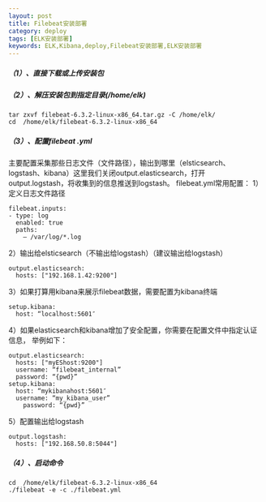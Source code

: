 ```yaml
---
layout: post
title: Filebeat安装部署
category: deploy
tags: [ELK安装部署]
keywords: ELK,Kibana,deploy,Filebeat安装部署,ELK安装部署
---
```

##### （1）、直接下载或上传安装包
##### （2）、解压安装包到指定目录(/home/elk)
```
tar zxvf filebeat-6.3.2-linux-x86_64.tar.gz -C /home/elk/
cd  /home/elk/filebeat-6.3.2-linux-x86_64
```
##### （3）、配置filebeat .yml
主要配置采集那些日志文件（文件路径），输出到哪里（elsticsearch、logstash、kibana）这里我们关闭output.elasticsearch，打开output.logstash，将收集到的信息推送到logstash。
filebeat.yml常用配置：
1）定义日志文件路径
```
filebeat.inputs:
- type: log
  enabled: true
  paths:
    – /var/log/*.log
```
2）输出给elsticsearch（不输出给logstash）（建议输出给logstash）
```
output.elasticsearch:
  hosts: ["192.168.1.42:9200"]
```
3）如果打算用kibana来展示filebeat数据，需要配置为kibana终端
```
setup.kibana:
  host: “localhost:5601″
```
4）如果elasticsearch和kibana增加了安全配置，你需要在配置文件中指定认证信息，
举例如下：
```
output.elasticsearch:
  hosts: ["myEShost:9200"]
  username: “filebeat_internal”
  password: “{pwd}” 
setup.kibana:
  host: “mykibanahost:5601″
  username: “my_kibana_user” 
    password: “{pwd}”
```
5）配置输出给logstash
```
output.logstash:
  hosts: ["192.168.50.8:5044"]
```
##### （4）、启动命令
```
cd  /home/elk/filebeat-6.3.2-linux-x86_64
./filebeat -e -c ./filebeat.yml
```